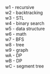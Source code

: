 w1 - recursive  
w2 - backtracking  
w3 - STL  
w4 - binary search  
w5 - data structure  
w6 - math  
w7 - BFS  
w8 - tree  
w9 - graph  
wA - DP  
wB - DP  
wC - segment tree
